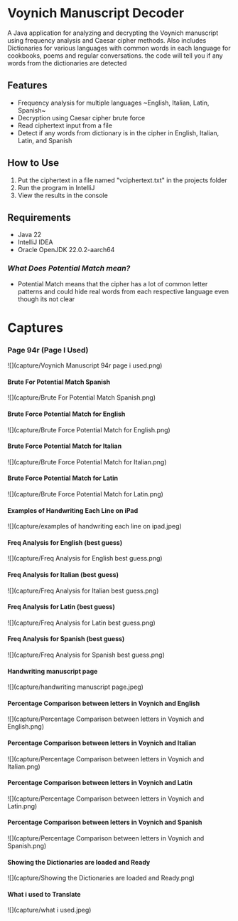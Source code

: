 # Voynich Manuscript Decoder

A Java application for analyzing and decrypting the Voynich manuscript using frequency analysis and Caesar cipher methods. Also includes Dictionaries for various languages
with common words in each language for cookbooks, poems and regular conversations. the code will tell you if any words from the 
dictionaries are detected

## Features
- Frequency analysis for multiple languages ~English, Italian, Latin, Spanish~
- Decryption using Caesar cipher brute force
- Read ciphertext input from a file
- Detect if any words from dictionary is in the cipher in English, Italian, Latin, and Spanish

## How to Use
1. Put the ciphertext in a file named "vciphertext.txt" in the projects folder
2. Run the program in IntelliJ
3. View the results in the console

## Requirements
- Java 22 
- IntelliJ IDEA
- Oracle OpenJDK 22.0.2-aarch64


### *What Does Potential Match mean?*
- Potential Match means that the cipher has a lot of common letter patterns and could hide real words from each respective language even though its not clear
# Captures
### Page 94r (Page I Used)
![](capture/Voynich Manuscript 94r page i used.png)
#### Brute For Potential Match Spanish
![](capture/Brute For Potential Match Spanish.png)
#### Brute Force Potential Match for English
![](capture/Brute Force Potential Match for English.png)
#### Brute Force Potential Match for Italian
![](capture/Brute Force Potential Match for Italian.png)
#### Brute Force Potential Match for Latin
![](capture/Brute Force Potential Match for Latin.png)
#### Examples of Handwriting Each Line on iPad
![](capture/examples of handwriting each line on ipad.jpeg)
#### Freq Analysis for English (best guess)
![](capture/Freq Analysis for English best guess.png)
#### Freq Analysis for Italian (best guess)
![](capture/Freq Analysis for Italian best guess.png)
#### Freq Analysis for Latin (best guess)
![](capture/Freq Analysis for Latin best guess.png)
#### Freq Analysis for Spanish (best guess)
![](capture/Freq Analysis for Spanish best guess.png)
#### Handwriting manuscript page
![](capture/handwriting manuscript page.jpeg)
#### Percentage Comparison between letters in Voynich and English
![](capture/Percentage Comparison between letters in Voynich and English.png)
#### Percentage Comparison between letters in Voynich and Italian
![](capture/Percentage Comparison between letters in Voynich and Italian.png)
#### Percentage Comparison between letters in Voynich and Latin
![](capture/Percentage Comparison between letters in Voynich and Latin.png)
#### Percentage Comparison between letters in Voynich and Spanish
![](capture/Percentage Comparison between letters in Voynich and Spanish.png)
#### Showing the Dictionaries are loaded and Ready
![](capture/Showing the Dictionaries are loaded and Ready.png)
#### What i used to Translate
![](capture/what i used.jpeg)